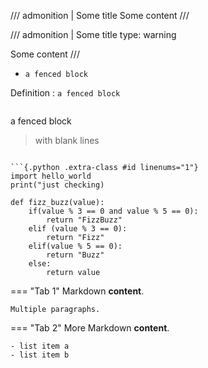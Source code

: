 /// admonition | Some title
Some content
///

/// admonition | Some title
    type: warning

Some content 
///

- &#32;
    ```
    a fenced block
    ```

Definition
: &#32;
    ```
    a fenced block
    ```
> ```
  a fenced block

> with blank lines
  ```

```{.python .extra-class #id linenums="1"}
import hello_world
print("just checking)
```
``` python3
def fizz_buzz(value):
    if(value % 3 == 0 and value % 5 == 0):
        return "FizzBuzz"
    elif (value % 3 == 0):
        return "Fizz"
    elif(value % 5 == 0):
        return "Buzz"
    else:
        return value
```
=== "Tab 1"
    Markdown **content**.

    Multiple paragraphs.

=== "Tab 2"
    More Markdown **content**.

    - list item a
    - list item b
